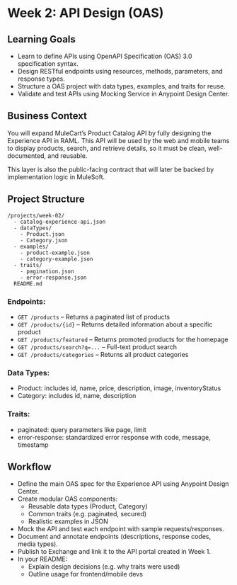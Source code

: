 # Week 2: API Design (OAS)

## Learning Goals
- Learn to define APIs using OpenAPI Specification (OAS) 3.0 specification syntax.
- Design RESTful endpoints using resources, methods, parameters, and response types.
- Structure a OAS project with data types, examples, and traits for reuse.
- Validate and test APIs using Mocking Service in Anypoint Design Center.

## Business Context
You will expand MuleCart’s Product Catalog API by fully designing the Experience API in RAML. This API will be used by the web and mobile teams to display products, search, and retrieve details, so it must be clean, well-documented, and reusable.

This layer is also the public-facing contract that will later be backed by implementation logic in MuleSoft.

## Project Structure
```
/projects/week-02/
  - catalog-experience-api.json
  - dataTypes/
    - Product.json
    - Category.json
  - examples/
    - product-example.json
    - category-example.json
  - traits/
    - pagination.json
    - error-response.json
  README.md
```

### Endpoints:
- `GET /products` – Returns a paginated list of products
- `GET /products/{id}` – Returns detailed information about a specific product
- `GET /products/featured` – Returns promoted products for the homepage
- `GET /products/search?q=...` – Full-text product search
- `GET /products/categories` – Returns all product categories

### Data Types:
- Product: includes id, name, price, description, image, inventoryStatus
- Category: includes id, name, description

### Traits:
- paginated: query parameters like page, limit
- error-response: standardized error response with code, message, timestamp

## Workflow
- Define the main OAS spec for the Experience API using Anypoint Design Center.
- Create modular OAS components:
    - Reusable data types (Product, Category)
    - Common traits (e.g. paginated, secured)
    - Realistic examples in JSON
- Mock the API and test each endpoint with sample requests/responses.
- Document and annotate endpoints (descriptions, response codes, media types).
- Publish to Exchange and link it to the API portal created in Week 1.
- In your README:
    - Explain design decisions (e.g. why traits were used)
    - Outline usage for frontend/mobile devs